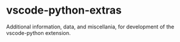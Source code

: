 # vscode-python-extras
Additional information, data, and miscellania, for development of the vscode-python extension.
